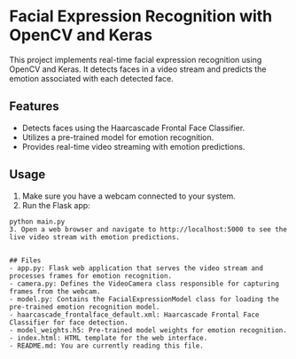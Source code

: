 # Facial Expression Recognition with OpenCV and Keras

This project implements real-time facial expression recognition using OpenCV and Keras. It detects faces in a video stream and predicts the emotion associated with each detected face.

## Features

- Detects faces using the Haarcascade Frontal Face Classifier.
- Utilizes a pre-trained model for emotion recognition.
- Provides real-time video streaming with emotion predictions.

## Usage
1. Make sure you have a webcam connected to your system.
2. Run the Flask app:
```
python main.py
3. Open a web browser and navigate to http://localhost:5000 to see the live video stream with emotion predictions.


## Files
- app.py: Flask web application that serves the video stream and processes frames for emotion recognition.
- camera.py: Defines the VideoCamera class responsible for capturing frames from the webcam.
- model.py: Contains the FacialExpressionModel class for loading the pre-trained emotion recognition model.
- haarcascade_frontalface_default.xml: Haarcascade Frontal Face Classifier for face detection.
- model_weights.h5: Pre-trained model weights for emotion recognition.
- index.html: HTML template for the web interface.
- README.md: You are currently reading this file.
